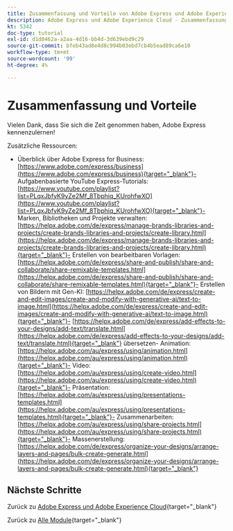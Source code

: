 ```yaml
---
title: Zusammenfassung und Vorteile von Adobe Express und Adobe Experience Cloud
description: Adobe Express und Adobe Experience Cloud - Zusammenfassung
kt: 5342
doc-type: tutorial
exl-id: d1d0462a-a2aa-4d16-bb4d-3d639ebd9c29
source-git-commit: bfeb43ad8e4d8c994b03ebd7cb4b5ead89ca6e10
workflow-type: tm+mt
source-wordcount: '99'
ht-degree: 4%

---
```


# Zusammenfassung und Vorteile

Vielen Dank, dass Sie sich die Zeit genommen haben, Adobe Express kennenzulernen!

Zusätzliche Ressourcen:

- Überblick über Adobe Express for Business: [https://www.adobe.com/express/business](https://www.adobe.com/express/business){target="_blank"}- Aufgabenbasierte YouTube Express-Tutorials: [https://www.youtube.com/playlist?list=PLqxJbfyK9yZe2Mf_8Tbphiq_KUrohfwXO](https://www.youtube.com/playlist?list=PLqxJbfyK9yZe2Mf_8Tbphiq_KUrohfwXO){target="_blank"}- Marken, Bibliotheken und Projekte verwalten: [https://helpx.adobe.com/de/express/manage-brands-libraries-and-projects/create-brands-libraries-and-projects/create-library.html](https://helpx.adobe.com/de/express/manage-brands-libraries-and-projects/create-brands-libraries-and-projects/create-library.html){target="_blank"}- Erstellen von bearbeitbaren Vorlagen: [https://helpx.adobe.com/de/express/share-and-publish/share-and-collaborate/share-remixable-templates.html](https://helpx.adobe.com/de/express/share-and-publish/share-and-collaborate/share-remixable-templates.html){target="_blank"}- Erstellen von Bildern mit Gen-KI: [https://helpx.adobe.com/de/express/create-and-edit-images/create-and-modify-with-generative-ai/text-to-image.html](https://helpx.adobe.com/de/express/create-and-edit-images/create-and-modify-with-generative-ai/text-to-image.html){target="_blank"}- [https://helpx.adobe.com/de/express/add-effects-to-your-designs/add-text/translate.html](https://helpx.adobe.com/de/express/add-effects-to-your-designs/add-text/translate.html){target="_blank"} übersetzen- Animation: [https://helpx.adobe.com/au/express/using/animation.html](https://helpx.adobe.com/au/express/using/animation.html){target="_blank"}- Video: [https://helpx.adobe.com/au/express/using/create-video.html](https://helpx.adobe.com/au/express/using/create-video.html){target="_blank"}- Präsentation: [https://helpx.adobe.com/au/express/using/presentations-templates.html](https://helpx.adobe.com/au/express/using/presentations-templates.html){target="_blank"}- Zusammenarbeiten: [https://helpx.adobe.com/au/express/using/share-projects.html](https://helpx.adobe.com/au/express/using/share-projects.html){target="_blank"}- Massenerstellung: [https://helpx.adobe.com/de/express/organize-your-designs/arrange-layers-and-pages/bulk-create-generate.html](https://helpx.adobe.com/de/express/organize-your-designs/arrange-layers-and-pages/bulk-create-generate.html){target="_blank"}

## Nächste Schritte

Zurück zu [Adobe Express und Adobe Experience Cloud](./express.md){target="_blank"}

Zurück zu [Alle Module](./../../../overview.md){target="_blank"}
